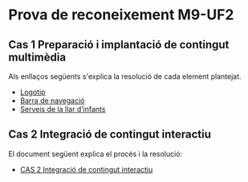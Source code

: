 # Prova de reconeixement M9-UF2

## Cas 1 Preparació i implantació de contingut multimèdia

Als enllaços següents s'explica la resolució de cada element plantejat.

* [Logotip](docs/CAS1-logotip.md)
* [Barra de navegació](docs/CAS1-barra%20de%20navegació.md)
* [Serveis de la llar d’infants](docs/CAS1-Serveis%20de%20la%20llar%20d’infants.md)

## Cas 2 Integració de contingut interactiu

El document següent explica el procés i la resolució:

* [CAS 2 Integració de contingut interactiu](docs/CAS2-Integració%20de%20contingut%20interactiu.md)

